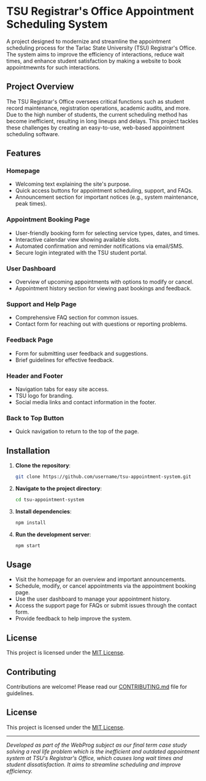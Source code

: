 # TSU Registrar's Office Appointment Scheduling System

A project designed to modernize and streamline the appointment scheduling process for the Tarlac State University (TSU) Registrar's Office. The system aims to improve the efficiency of interactions, reduce wait times, and enhance student satisfaction by making a website to book appointmewnts for such interactions.

## Project Overview
The TSU Registrar's Office oversees critical functions such as student record maintenance, registration operations, academic audits, and more. Due to the high number of students, the current scheduling method has become inefficient, resulting in long lineups and delays. This project tackles these challenges by creating an easy-to-use, web-based appointment scheduling software.

## Features

### Homepage
- Welcoming text explaining the site's purpose.
- Quick access buttons for appointment scheduling, support, and FAQs.
- Announcement section for important notices (e.g., system maintenance, peak times).

### Appointment Booking Page
- User-friendly booking form for selecting service types, dates, and times.
- Interactive calendar view showing available slots.
- Automated confirmation and reminder notifications via email/SMS.
- Secure login integrated with the TSU student portal.

### User Dashboard
- Overview of upcoming appointments with options to modify or cancel.
- Appointment history section for viewing past bookings and feedback.

### Support and Help Page
- Comprehensive FAQ section for common issues.
- Contact form for reaching out with questions or reporting problems.

### Feedback Page
- Form for submitting user feedback and suggestions.
- Brief guidelines for effective feedback.

### Header and Footer
- Navigation tabs for easy site access.
- TSU logo for branding.
- Social media links and contact information in the footer.

### Back to Top Button
- Quick navigation to return to the top of the page.

## Installation

1. **Clone the repository**:
    ```bash
    git clone https://github.com/username/tsu-appointment-system.git
    ```
2. **Navigate to the project directory**:
    ```bash
    cd tsu-appointment-system
    ```
3. **Install dependencies**:
    ```bash
    npm install
    ```
4. **Run the development server**:
    ```bash
    npm start
    ```

## Usage
- Visit the homepage for an overview and important announcements.
- Schedule, modify, or cancel appointments via the appointment booking page.
- Use the user dashboard to manage your appointment history.
- Access the support page for FAQs or submit issues through the contact form.
- Provide feedback to help improve the system.

## License
This project is licensed under the [MIT License](LICENSE).

## Contributing
Contributions are welcome! Please read our [CONTRIBUTING.md](CONTRIBUTING.md) file for guidelines.

## License
This project is licensed under the [MIT License](LICENSE).

---

*Developed as part of the WebProg subject as our final term case study solving a real life problem which is the inefficient and outdated appointment system at TSU's Registrar's Office, which causes long wait times and student dissatisfaction. It aims to streamline scheduling and improve efficiency.*
